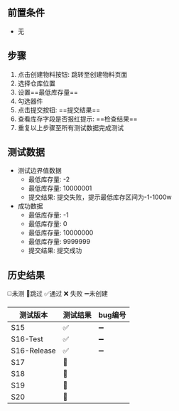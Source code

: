 
## 前置条件

- 无

## 步骤

1. 点击创建物料按钮: 跳转至创建物料页面
2. 选择仓库位置
3. 设置==最低库存量== 
4. 勾选器件
5. 点击提交按钮: ==提交结果== 
6. 查看库存字段是否报红提示: ==检查结果== 
7. 重复以上步骤至所有测试数据完成测试

## 测试数据

- 测试边界值数据
	- 最低库存量: -2
	- 最低库存量: 10000001
	- 提交结果: 提交失败，提示最低库存区间为-1-1000w
- 成功数据
	- 最低库存量: -1
	- 最低库存量: 0
	- 最低库存量: 10000000
	- 最低库存量: 9999999
	- 提交结果: 提交成功

## 历史结果
 ◻️未测    🚫跳过     ✅通过    ❌ 失败     ➖未创建
 
| 测试版本 | 测试结果 | bug编号 |
| ---- | ---- | ---- |
| S15 | ✅ | ➖ |
| S16-Test | ✅ | ➖ |
| S16-Release | ✅ | ➖ |
| S17 | 🚫 |  |
| S18 | 🚫 |  |
| S19 | 🚫 |  |
| S20 | 🚫 |  |

